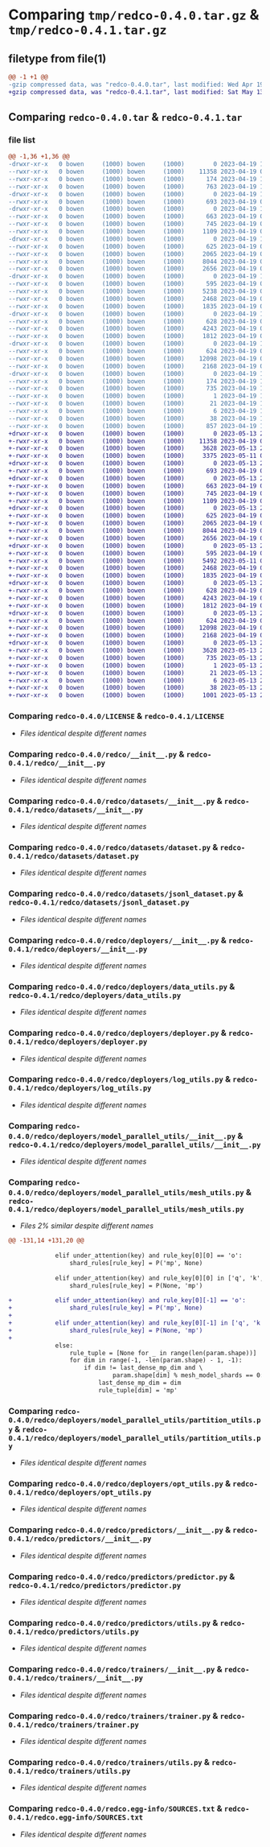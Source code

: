 # Comparing `tmp/redco-0.4.0.tar.gz` & `tmp/redco-0.4.1.tar.gz`

## filetype from file(1)

```diff
@@ -1 +1 @@
-gzip compressed data, was "redco-0.4.0.tar", last modified: Wed Apr 19 18:15:22 2023, max compression
+gzip compressed data, was "redco-0.4.1.tar", last modified: Sat May 13 23:54:41 2023, max compression
```

## Comparing `redco-0.4.0.tar` & `redco-0.4.1.tar`

### file list

```diff
@@ -1,36 +1,36 @@
-drwxr-xr-x   0 bowen     (1000) bowen     (1000)        0 2023-04-19 18:15:22.440000 redco-0.4.0/
--rwxr-xr-x   0 bowen     (1000) bowen     (1000)    11358 2023-04-19 06:11:18.000000 redco-0.4.0/LICENSE
--rwxr-xr-x   0 bowen     (1000) bowen     (1000)      174 2023-04-19 18:15:22.440000 redco-0.4.0/PKG-INFO
--rwxr-xr-x   0 bowen     (1000) bowen     (1000)      763 2023-04-19 15:10:51.000000 redco-0.4.0/README.md
-drwxr-xr-x   0 bowen     (1000) bowen     (1000)        0 2023-04-19 18:15:22.440000 redco-0.4.0/redco/
--rwxr-xr-x   0 bowen     (1000) bowen     (1000)      693 2023-04-19 06:51:00.000000 redco-0.4.0/redco/__init__.py
-drwxr-xr-x   0 bowen     (1000) bowen     (1000)        0 2023-04-19 18:15:22.440000 redco-0.4.0/redco/datasets/
--rwxr-xr-x   0 bowen     (1000) bowen     (1000)      663 2023-04-19 06:51:00.000000 redco-0.4.0/redco/datasets/__init__.py
--rwxr-xr-x   0 bowen     (1000) bowen     (1000)      745 2023-04-19 06:51:00.000000 redco-0.4.0/redco/datasets/dataset.py
--rwxr-xr-x   0 bowen     (1000) bowen     (1000)     1109 2023-04-19 06:51:00.000000 redco-0.4.0/redco/datasets/jsonl_dataset.py
-drwxr-xr-x   0 bowen     (1000) bowen     (1000)        0 2023-04-19 18:15:22.440000 redco-0.4.0/redco/deployers/
--rwxr-xr-x   0 bowen     (1000) bowen     (1000)      625 2023-04-19 06:51:00.000000 redco-0.4.0/redco/deployers/__init__.py
--rwxr-xr-x   0 bowen     (1000) bowen     (1000)     2065 2023-04-19 06:51:00.000000 redco-0.4.0/redco/deployers/data_utils.py
--rwxr-xr-x   0 bowen     (1000) bowen     (1000)     8044 2023-04-19 06:51:00.000000 redco-0.4.0/redco/deployers/deployer.py
--rwxr-xr-x   0 bowen     (1000) bowen     (1000)     2656 2023-04-19 06:51:00.000000 redco-0.4.0/redco/deployers/log_utils.py
-drwxr-xr-x   0 bowen     (1000) bowen     (1000)        0 2023-04-19 18:15:22.440000 redco-0.4.0/redco/deployers/model_parallel_utils/
--rwxr-xr-x   0 bowen     (1000) bowen     (1000)      595 2023-04-19 06:51:00.000000 redco-0.4.0/redco/deployers/model_parallel_utils/__init__.py
--rwxr-xr-x   0 bowen     (1000) bowen     (1000)     5238 2023-04-19 06:51:00.000000 redco-0.4.0/redco/deployers/model_parallel_utils/mesh_utils.py
--rwxr-xr-x   0 bowen     (1000) bowen     (1000)     2468 2023-04-19 06:51:00.000000 redco-0.4.0/redco/deployers/model_parallel_utils/partition_utils.py
--rwxr-xr-x   0 bowen     (1000) bowen     (1000)     1835 2023-04-19 06:51:00.000000 redco-0.4.0/redco/deployers/opt_utils.py
-drwxr-xr-x   0 bowen     (1000) bowen     (1000)        0 2023-04-19 18:15:22.440000 redco-0.4.0/redco/predictors/
--rwxr-xr-x   0 bowen     (1000) bowen     (1000)      628 2023-04-19 06:51:00.000000 redco-0.4.0/redco/predictors/__init__.py
--rwxr-xr-x   0 bowen     (1000) bowen     (1000)     4243 2023-04-19 06:51:00.000000 redco-0.4.0/redco/predictors/predictor.py
--rwxr-xr-x   0 bowen     (1000) bowen     (1000)     1812 2023-04-19 06:51:00.000000 redco-0.4.0/redco/predictors/utils.py
-drwxr-xr-x   0 bowen     (1000) bowen     (1000)        0 2023-04-19 18:15:22.440000 redco-0.4.0/redco/trainers/
--rwxr-xr-x   0 bowen     (1000) bowen     (1000)      624 2023-04-19 06:51:00.000000 redco-0.4.0/redco/trainers/__init__.py
--rwxr-xr-x   0 bowen     (1000) bowen     (1000)    12098 2023-04-19 06:51:00.000000 redco-0.4.0/redco/trainers/trainer.py
--rwxr-xr-x   0 bowen     (1000) bowen     (1000)     2168 2023-04-19 06:51:00.000000 redco-0.4.0/redco/trainers/utils.py
-drwxr-xr-x   0 bowen     (1000) bowen     (1000)        0 2023-04-19 18:15:22.440000 redco-0.4.0/redco.egg-info/
--rwxr-xr-x   0 bowen     (1000) bowen     (1000)      174 2023-04-19 18:15:22.000000 redco-0.4.0/redco.egg-info/PKG-INFO
--rwxr-xr-x   0 bowen     (1000) bowen     (1000)      735 2023-04-19 18:15:22.000000 redco-0.4.0/redco.egg-info/SOURCES.txt
--rwxr-xr-x   0 bowen     (1000) bowen     (1000)        1 2023-04-19 18:15:22.000000 redco-0.4.0/redco.egg-info/dependency_links.txt
--rwxr-xr-x   0 bowen     (1000) bowen     (1000)       21 2023-04-19 18:15:22.000000 redco-0.4.0/redco.egg-info/requires.txt
--rwxr-xr-x   0 bowen     (1000) bowen     (1000)        6 2023-04-19 18:15:22.000000 redco-0.4.0/redco.egg-info/top_level.txt
--rwxr-xr-x   0 bowen     (1000) bowen     (1000)       38 2023-04-19 18:15:22.440000 redco-0.4.0/setup.cfg
--rwxr-xr-x   0 bowen     (1000) bowen     (1000)      857 2023-04-19 18:12:30.000000 redco-0.4.0/setup.py
+drwxr-xr-x   0 bowen     (1000) bowen     (1000)        0 2023-05-13 23:54:41.850000 redco-0.4.1/
+-rwxr-xr-x   0 bowen     (1000) bowen     (1000)    11358 2023-04-19 06:11:18.000000 redco-0.4.1/LICENSE
+-rwxr-xr-x   0 bowen     (1000) bowen     (1000)     3628 2023-05-13 23:54:41.850000 redco-0.4.1/PKG-INFO
+-rwxr-xr-x   0 bowen     (1000) bowen     (1000)     3375 2023-05-11 00:01:23.000000 redco-0.4.1/README.md
+drwxr-xr-x   0 bowen     (1000) bowen     (1000)        0 2023-05-13 23:54:41.840000 redco-0.4.1/redco/
+-rwxr-xr-x   0 bowen     (1000) bowen     (1000)      693 2023-04-19 06:51:00.000000 redco-0.4.1/redco/__init__.py
+drwxr-xr-x   0 bowen     (1000) bowen     (1000)        0 2023-05-13 23:54:41.840000 redco-0.4.1/redco/datasets/
+-rwxr-xr-x   0 bowen     (1000) bowen     (1000)      663 2023-04-19 06:51:00.000000 redco-0.4.1/redco/datasets/__init__.py
+-rwxr-xr-x   0 bowen     (1000) bowen     (1000)      745 2023-04-19 06:51:00.000000 redco-0.4.1/redco/datasets/dataset.py
+-rwxr-xr-x   0 bowen     (1000) bowen     (1000)     1109 2023-04-19 06:51:00.000000 redco-0.4.1/redco/datasets/jsonl_dataset.py
+drwxr-xr-x   0 bowen     (1000) bowen     (1000)        0 2023-05-13 23:54:41.840000 redco-0.4.1/redco/deployers/
+-rwxr-xr-x   0 bowen     (1000) bowen     (1000)      625 2023-04-19 06:51:00.000000 redco-0.4.1/redco/deployers/__init__.py
+-rwxr-xr-x   0 bowen     (1000) bowen     (1000)     2065 2023-04-19 06:51:00.000000 redco-0.4.1/redco/deployers/data_utils.py
+-rwxr-xr-x   0 bowen     (1000) bowen     (1000)     8044 2023-04-19 06:51:00.000000 redco-0.4.1/redco/deployers/deployer.py
+-rwxr-xr-x   0 bowen     (1000) bowen     (1000)     2656 2023-04-19 06:51:00.000000 redco-0.4.1/redco/deployers/log_utils.py
+drwxr-xr-x   0 bowen     (1000) bowen     (1000)        0 2023-05-13 23:54:41.840000 redco-0.4.1/redco/deployers/model_parallel_utils/
+-rwxr-xr-x   0 bowen     (1000) bowen     (1000)      595 2023-04-19 06:51:00.000000 redco-0.4.1/redco/deployers/model_parallel_utils/__init__.py
+-rwxr-xr-x   0 bowen     (1000) bowen     (1000)     5492 2023-05-11 00:14:31.000000 redco-0.4.1/redco/deployers/model_parallel_utils/mesh_utils.py
+-rwxr-xr-x   0 bowen     (1000) bowen     (1000)     2468 2023-04-19 06:51:00.000000 redco-0.4.1/redco/deployers/model_parallel_utils/partition_utils.py
+-rwxr-xr-x   0 bowen     (1000) bowen     (1000)     1835 2023-04-19 06:51:00.000000 redco-0.4.1/redco/deployers/opt_utils.py
+drwxr-xr-x   0 bowen     (1000) bowen     (1000)        0 2023-05-13 23:54:41.840000 redco-0.4.1/redco/predictors/
+-rwxr-xr-x   0 bowen     (1000) bowen     (1000)      628 2023-04-19 06:51:00.000000 redco-0.4.1/redco/predictors/__init__.py
+-rwxr-xr-x   0 bowen     (1000) bowen     (1000)     4243 2023-04-19 06:51:00.000000 redco-0.4.1/redco/predictors/predictor.py
+-rwxr-xr-x   0 bowen     (1000) bowen     (1000)     1812 2023-04-19 06:51:00.000000 redco-0.4.1/redco/predictors/utils.py
+drwxr-xr-x   0 bowen     (1000) bowen     (1000)        0 2023-05-13 23:54:41.840000 redco-0.4.1/redco/trainers/
+-rwxr-xr-x   0 bowen     (1000) bowen     (1000)      624 2023-04-19 06:51:00.000000 redco-0.4.1/redco/trainers/__init__.py
+-rwxr-xr-x   0 bowen     (1000) bowen     (1000)    12098 2023-04-19 06:51:00.000000 redco-0.4.1/redco/trainers/trainer.py
+-rwxr-xr-x   0 bowen     (1000) bowen     (1000)     2168 2023-04-19 06:51:00.000000 redco-0.4.1/redco/trainers/utils.py
+drwxr-xr-x   0 bowen     (1000) bowen     (1000)        0 2023-05-13 23:54:41.840000 redco-0.4.1/redco.egg-info/
+-rwxr-xr-x   0 bowen     (1000) bowen     (1000)     3628 2023-05-13 23:54:41.000000 redco-0.4.1/redco.egg-info/PKG-INFO
+-rwxr-xr-x   0 bowen     (1000) bowen     (1000)      735 2023-05-13 23:54:41.000000 redco-0.4.1/redco.egg-info/SOURCES.txt
+-rwxr-xr-x   0 bowen     (1000) bowen     (1000)        1 2023-05-13 23:54:41.000000 redco-0.4.1/redco.egg-info/dependency_links.txt
+-rwxr-xr-x   0 bowen     (1000) bowen     (1000)       21 2023-05-13 23:54:41.000000 redco-0.4.1/redco.egg-info/requires.txt
+-rwxr-xr-x   0 bowen     (1000) bowen     (1000)        6 2023-05-13 23:54:41.000000 redco-0.4.1/redco.egg-info/top_level.txt
+-rwxr-xr-x   0 bowen     (1000) bowen     (1000)       38 2023-05-13 23:54:41.850000 redco-0.4.1/setup.cfg
+-rwxr-xr-x   0 bowen     (1000) bowen     (1000)     1001 2023-05-13 23:52:43.000000 redco-0.4.1/setup.py
```

### Comparing `redco-0.4.0/LICENSE` & `redco-0.4.1/LICENSE`

 * *Files identical despite different names*

### Comparing `redco-0.4.0/redco/__init__.py` & `redco-0.4.1/redco/__init__.py`

 * *Files identical despite different names*

### Comparing `redco-0.4.0/redco/datasets/__init__.py` & `redco-0.4.1/redco/datasets/__init__.py`

 * *Files identical despite different names*

### Comparing `redco-0.4.0/redco/datasets/dataset.py` & `redco-0.4.1/redco/datasets/dataset.py`

 * *Files identical despite different names*

### Comparing `redco-0.4.0/redco/datasets/jsonl_dataset.py` & `redco-0.4.1/redco/datasets/jsonl_dataset.py`

 * *Files identical despite different names*

### Comparing `redco-0.4.0/redco/deployers/__init__.py` & `redco-0.4.1/redco/deployers/__init__.py`

 * *Files identical despite different names*

### Comparing `redco-0.4.0/redco/deployers/data_utils.py` & `redco-0.4.1/redco/deployers/data_utils.py`

 * *Files identical despite different names*

### Comparing `redco-0.4.0/redco/deployers/deployer.py` & `redco-0.4.1/redco/deployers/deployer.py`

 * *Files identical despite different names*

### Comparing `redco-0.4.0/redco/deployers/log_utils.py` & `redco-0.4.1/redco/deployers/log_utils.py`

 * *Files identical despite different names*

### Comparing `redco-0.4.0/redco/deployers/model_parallel_utils/__init__.py` & `redco-0.4.1/redco/deployers/model_parallel_utils/__init__.py`

 * *Files identical despite different names*

### Comparing `redco-0.4.0/redco/deployers/model_parallel_utils/mesh_utils.py` & `redco-0.4.1/redco/deployers/model_parallel_utils/mesh_utils.py`

 * *Files 2% similar despite different names*

```diff
@@ -131,14 +131,20 @@
 
             elif under_attention(key) and rule_key[0][0] == 'o':
                 shard_rules[rule_key] = P('mp', None)
 
             elif under_attention(key) and rule_key[0][0] in ['q', 'k', 'v']:
                 shard_rules[rule_key] = P(None, 'mp')
 
+            elif under_attention(key) and rule_key[0][-1] == 'o':
+                shard_rules[rule_key] = P('mp', None)
+
+            elif under_attention(key) and rule_key[0][-1] in ['q', 'k', 'v']:
+                shard_rules[rule_key] = P(None, 'mp')
+
             else:
                 rule_tuple = [None for _ in range(len(param.shape))]
                 for dim in range(-1, -len(param.shape) - 1, -1):
                     if dim != last_dense_mp_dim and \
                             param.shape[dim] % mesh_model_shards == 0:
                         last_dense_mp_dim = dim
                         rule_tuple[dim] = 'mp'
```

### Comparing `redco-0.4.0/redco/deployers/model_parallel_utils/partition_utils.py` & `redco-0.4.1/redco/deployers/model_parallel_utils/partition_utils.py`

 * *Files identical despite different names*

### Comparing `redco-0.4.0/redco/deployers/opt_utils.py` & `redco-0.4.1/redco/deployers/opt_utils.py`

 * *Files identical despite different names*

### Comparing `redco-0.4.0/redco/predictors/__init__.py` & `redco-0.4.1/redco/predictors/__init__.py`

 * *Files identical despite different names*

### Comparing `redco-0.4.0/redco/predictors/predictor.py` & `redco-0.4.1/redco/predictors/predictor.py`

 * *Files identical despite different names*

### Comparing `redco-0.4.0/redco/predictors/utils.py` & `redco-0.4.1/redco/predictors/utils.py`

 * *Files identical despite different names*

### Comparing `redco-0.4.0/redco/trainers/__init__.py` & `redco-0.4.1/redco/trainers/__init__.py`

 * *Files identical despite different names*

### Comparing `redco-0.4.0/redco/trainers/trainer.py` & `redco-0.4.1/redco/trainers/trainer.py`

 * *Files identical despite different names*

### Comparing `redco-0.4.0/redco/trainers/utils.py` & `redco-0.4.1/redco/trainers/utils.py`

 * *Files identical despite different names*

### Comparing `redco-0.4.0/redco.egg-info/SOURCES.txt` & `redco-0.4.1/redco.egg-info/SOURCES.txt`

 * *Files identical despite different names*

